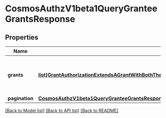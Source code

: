 # CosmosAuthzV1beta1QueryGranteeGrantsResponse

## Properties
Name | Type | Description | Notes
------------ | ------------- | ------------- | -------------
**grants** | [**list[GrantAuthorizationExtendsAGrantWithBothTheAddressesOfTheGranteeAndGranterItIsUsedInGenesisProtoAndQueryProto]**](GrantAuthorizationExtendsAGrantWithBothTheAddressesOfTheGranteeAndGranterItIsUsedInGenesisProtoAndQueryProto.md) | grants is a list of grants granted to the grantee. | [optional] 
**pagination** | [**CosmosAuthzV1beta1QueryGranteeGrantsResponsePagination**](CosmosAuthzV1beta1QueryGranteeGrantsResponsePagination.md) |  | [optional] 

[[Back to Model list]](../README.md#documentation-for-models) [[Back to API list]](../README.md#documentation-for-api-endpoints) [[Back to README]](../README.md)

